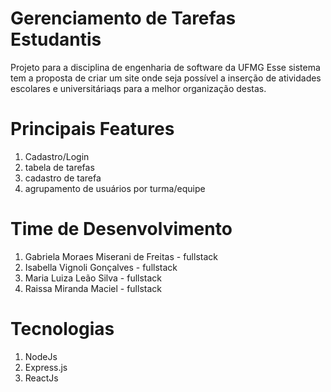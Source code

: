 # Gerenciamento de Tarefas Estudantis
Projeto para a disciplina de engenharia de software da UFMG 
Esse sistema tem a proposta de criar um site onde seja possível a inserção de atividades escolares e universitáriaqs para a melhor organização destas. 

# Principais Features
1. Cadastro/Login
2. tabela de tarefas
3. cadastro de tarefa
4. agrupamento de usuários por turma/equipe

# Time de Desenvolvimento
1. Gabriela Moraes Miserani de Freitas - fullstack
2. Isabella Vignoli Gonçalves - fullstack
3. Maria Luiza Leão Silva - fullstack
4. Raissa Miranda Maciel - fullstack

# Tecnologias
1. NodeJs
2. Express.js
3. ReactJs
